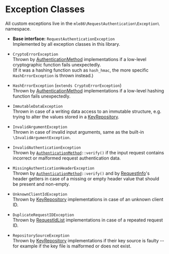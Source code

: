 # Exception Classes

[Exceptions]: Exceptions.md
[KeyRepository]: Class_KeyRepository.md
[RequestIdList]: Class_RequestIdList.md
[AuthenticationMethod]: Class_AuthenticationMethod.md
[RequestAuthenticator]: Class_RequestAuthenticator.md
[RequestVerifier]: Class_RequestVerifier.md
[RequestInfo]: Class_RequestInfo.md

All custom exceptions live in the `mle86\RequestAuthentication\Exception\` namespace.


* **Base interface:** `RequestAuthenticationException`  
    Implemented by all exception classes in this library.

* `CryptoErrorException`  
    Thrown by [AuthenticationMethod] implementations
    if a low-level cryptographic function fails unexpectedly.  
    (If it was a hashing function such as `hash_hmac`,
     the more specific `HashErrorException` is thrown instead.)

* `HashErrorException` (`extends CryptoErrorException`)  
    Thrown by [AuthenticationMethod] implementations
    if a low-level hashing function fails unexpectedly.

* `ImmutableDataException`  
    Thrown in case of a writing data access to an immutable structure,
    e.g. trying to alter the values stored in a [KeyRepository].

* `InvalidArgumentException`  
    Thrown in case of invalid input arguments,
    same as the built-in `\InvalidArgumentException`.

* `InvalidAuthenticationException`  
    Thrown by <code>[AuthenticationMethod]::verify()</code>
    if the input request contains incorrect or malformed request authentication data.

* `MissingAuthenticationHeaderException`  
    Thrown by <code>[AuthenticationMethod]::verify()</code>
    and by [RequestInfo]'s header getters
    in case of a missing or empty header value
    that should be present and non-empty.

* `UnknownClientIdException`  
    Thrown by [KeyRepository] implementations
    in case of an unknown client ID.

* `DuplicateRequestIDException`  
    Thrown by [RequestIdList] implementations
    in case of a repeated request ID.

* `RepositorySourceException`  
    Thrown by [KeyRepository] implementations
    if their key source is faulty --
    for example if the key file is malformed or does not exist.
